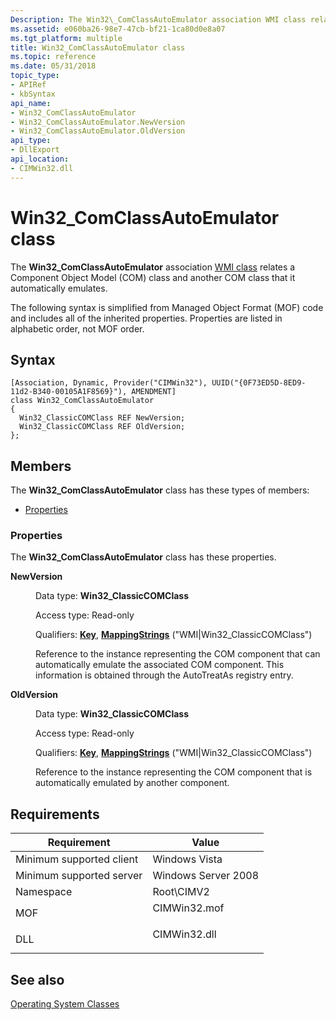 ```yaml
---
Description: The Win32\_ComClassAutoEmulator association WMI class relates a Component Object Model (COM) class and another COM class that it automatically emulates.
ms.assetid: e060ba26-98e7-47cb-bf21-1ca80d0e8a07
ms.tgt_platform: multiple
title: Win32_ComClassAutoEmulator class
ms.topic: reference
ms.date: 05/31/2018
topic_type: 
- APIRef
- kbSyntax
api_name: 
- Win32_ComClassAutoEmulator
- Win32_ComClassAutoEmulator.NewVersion
- Win32_ComClassAutoEmulator.OldVersion
api_type: 
- DllExport
api_location: 
- CIMWin32.dll
---
```


# Win32\_ComClassAutoEmulator class

The **Win32\_ComClassAutoEmulator** association [WMI class](/windows/desktop/WmiSdk/retrieving-a-class) relates a Component Object Model (COM) class and another COM class that it automatically emulates.

The following syntax is simplified from Managed Object Format (MOF) code and includes all of the inherited properties. Properties are listed in alphabetic order, not MOF order.

## Syntax

``` syntax
[Association, Dynamic, Provider("CIMWin32"), UUID("{0F73ED5D-8ED9-11d2-B340-00105A1F8569}"), AMENDMENT]
class Win32_ComClassAutoEmulator
{
  Win32_ClassicCOMClass REF NewVersion;
  Win32_ClassicCOMClass REF OldVersion;
};
```

## Members

The **Win32\_ComClassAutoEmulator** class has these types of members:

-   [Properties](#properties)

### Properties

The **Win32\_ComClassAutoEmulator** class has these properties.

<dl> <dt>

**NewVersion**
</dt> <dd> <dl> <dt>

Data type: **Win32\_ClassicCOMClass**
</dt> <dt>

Access type: Read-only
</dt> <dt>

Qualifiers: [**Key**](/windows/desktop/WmiSdk/key-qualifier), [**MappingStrings**](/windows/desktop/WmiSdk/standard-qualifiers) ("WMI\|Win32\_ClassicCOMClass")
</dt> </dl>

Reference to the instance representing the COM component that can automatically emulate the associated COM component. This information is obtained through the AutoTreatAs registry entry.

</dd> <dt>

**OldVersion**
</dt> <dd> <dl> <dt>

Data type: **Win32\_ClassicCOMClass**
</dt> <dt>

Access type: Read-only
</dt> <dt>

Qualifiers: [**Key**](/windows/desktop/WmiSdk/key-qualifier), [**MappingStrings**](/windows/desktop/WmiSdk/standard-qualifiers) ("WMI\|Win32\_ClassicCOMClass")
</dt> </dl>

Reference to the instance representing the COM component that is automatically emulated by another component.

</dd> </dl>

## Requirements



| Requirement | Value |
|-------------------------------------|-----------------------------------------------------------------------------------------|
| Minimum supported client<br/> | Windows Vista<br/>                                                                |
| Minimum supported server<br/> | Windows Server 2008<br/>                                                          |
| Namespace<br/>                | Root\\CIMV2<br/>                                                                  |
| MOF<br/>                      | <dl> <dt>CIMWin32.mof</dt> </dl> |
| DLL<br/>                      | <dl> <dt>CIMWin32.dll</dt> </dl> |



## See also

<dl> <dt>

[Operating System Classes](/previous-versions//aa392727(v=vs.85))
</dt> </dl>

 

